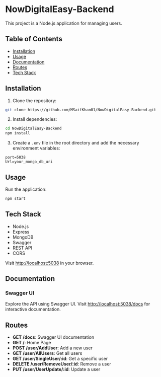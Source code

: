 


# NowDigitalEasy-Backend

This project is a Node.js application for managing users.

## Table of Contents
- [Installation](#installation)
- [Usage](#usage)
- [Documentation](#documentation)
- [Routes](#routes)
- [Tech Stack](#tech-stack)

## Installation

1. Clone the repository:

```bash
git clone https://github.com/MSaifKhan01/NowDigitalEasy-Backend.git
```

2. Install dependencies:

```bash
cd NowDigitalEasy-Backend
npm install
```

3. Create a `.env` file in the root directory and add the necessary environment variables:

```
port=5038
Url=your_mongo_db_uri
```



## Usage

Run the application:

```bash
npm start
```
## Tech Stack

- Node.js
- Express
- MongoDB
- Swagger
- REST API
- CORS



Visit [http://localhost:5038](http://localhost:5038) in your browser.

## Documentation

### Swagger UI

Explore the API using Swagger UI. Visit [http://localhost:5038/docs](http://localhost:5038/docs) for interactive documentation.

## Routes

- **GET /docs**: Swagger UI documentation
- **GET /**: Home Page
- **POST /user/AddUser**: Add a new user
- **GET /user/AllUsers**: Get all users
- **GET /user/SingleUser/:id**: Get a specific user
- **DELETE /user/RemoveUser/:id**: Remove a user
- **PUT /user/UserUpdate/:id**: Update a user








